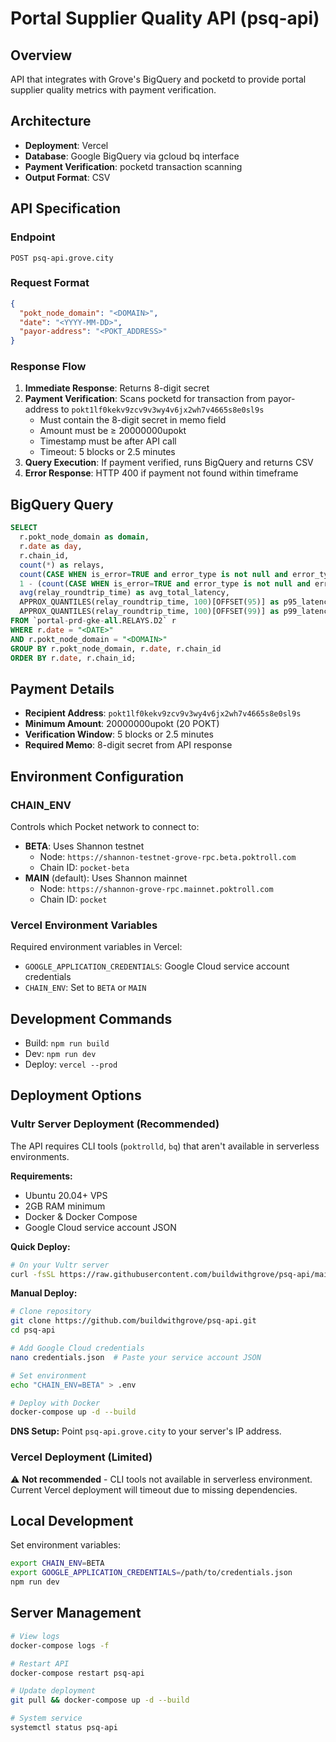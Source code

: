 # Portal Supplier Quality API (psq-api)

## Overview
API that integrates with Grove's BigQuery and pocketd to provide portal supplier quality metrics with payment verification.

## Architecture
- **Deployment**: Vercel
- **Database**: Google BigQuery via gcloud bq interface
- **Payment Verification**: pocketd transaction scanning
- **Output Format**: CSV

## API Specification

### Endpoint
`POST psq-api.grove.city`

### Request Format
```json
{
  "pokt_node_domain": "<DOMAIN>",
  "date": "<YYYY-MM-DD>", 
  "payor-address": "<POKT_ADDRESS>"
}
```

### Response Flow
1. **Immediate Response**: Returns 8-digit secret
2. **Payment Verification**: Scans pocketd for transaction from payor-address to `pokt1lf0kekv9zcv9v3wy4v6jx2wh7v4665s8e0sl9s`
   - Must contain the 8-digit secret in memo field
   - Amount must be ≥ 20000000upokt
   - Timestamp must be after API call
   - Timeout: 5 blocks or 2.5 minutes
3. **Query Execution**: If payment verified, runs BigQuery and returns CSV
4. **Error Response**: HTTP 400 if payment not found within timeframe

## BigQuery Query
```sql
SELECT 
  r.pokt_node_domain as domain, 
  r.date as day, 
  r.chain_id,  
  count(*) as relays, 
  count(CASE WHEN is_error=TRUE and error_type is not null and error_type <> "user" THEN error_type END) as err_cnt,
  1 - (count(CASE WHEN is_error=TRUE and error_type is not null and error_type <> "user" THEN error_type END) / count(*)) as success_rate, 
  avg(relay_roundtrip_time) as avg_total_latency, 
  APPROX_QUANTILES(relay_roundtrip_time, 100)[OFFSET(95)] as p95_latency,
  APPROX_QUANTILES(relay_roundtrip_time, 100)[OFFSET(99)] as p99_latency
FROM `portal-prd-gke-all.RELAYS.D2` r
WHERE r.date = "<DATE>"
AND r.pokt_node_domain = "<DOMAIN>"
GROUP BY r.pokt_node_domain, r.date, r.chain_id
ORDER BY r.date, r.chain_id;
```

## Payment Details
- **Recipient Address**: `pokt1lf0kekv9zcv9v3wy4v6jx2wh7v4665s8e0sl9s`
- **Minimum Amount**: 20000000upokt (20 POKT)
- **Verification Window**: 5 blocks or 2.5 minutes
- **Required Memo**: 8-digit secret from API response

## Environment Configuration

### CHAIN_ENV
Controls which Pocket network to connect to:

- **BETA**: Uses Shannon testnet
  - Node: `https://shannon-testnet-grove-rpc.beta.poktroll.com`
  - Chain ID: `pocket-beta`
- **MAIN** (default): Uses Shannon mainnet  
  - Node: `https://shannon-grove-rpc.mainnet.poktroll.com`
  - Chain ID: `pocket`

### Vercel Environment Variables
Required environment variables in Vercel:
- `GOOGLE_APPLICATION_CREDENTIALS`: Google Cloud service account credentials
- `CHAIN_ENV`: Set to `BETA` or `MAIN`

## Development Commands
- Build: `npm run build`
- Dev: `npm run dev`  
- Deploy: `vercel --prod`

## Deployment Options

### Vultr Server Deployment (Recommended)
The API requires CLI tools (`poktrolld`, `bq`) that aren't available in serverless environments.

**Requirements:**
- Ubuntu 20.04+ VPS
- 2GB RAM minimum
- Docker & Docker Compose
- Google Cloud service account JSON

**Quick Deploy:**
```bash
# On your Vultr server
curl -fsSL https://raw.githubusercontent.com/buildwithgrove/psq-api/main/deploy.sh | sudo bash
```

**Manual Deploy:**
```bash
# Clone repository
git clone https://github.com/buildwithgrove/psq-api.git
cd psq-api

# Add Google Cloud credentials
nano credentials.json  # Paste your service account JSON

# Set environment
echo "CHAIN_ENV=BETA" > .env

# Deploy with Docker
docker-compose up -d --build
```

**DNS Setup:**
Point `psq-api.grove.city` to your server's IP address.

### Vercel Deployment (Limited)
⚠️ **Not recommended** - CLI tools not available in serverless environment.
Current Vercel deployment will timeout due to missing dependencies.

## Local Development
Set environment variables:
```bash
export CHAIN_ENV=BETA
export GOOGLE_APPLICATION_CREDENTIALS=/path/to/credentials.json
npm run dev
```

## Server Management
```bash
# View logs
docker-compose logs -f

# Restart API
docker-compose restart psq-api

# Update deployment
git pull && docker-compose up -d --build

# System service
systemctl status psq-api
```